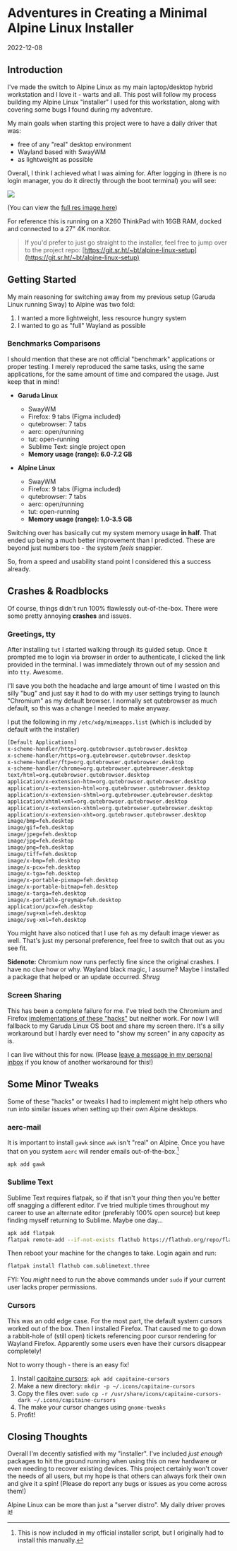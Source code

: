 # Adventures in Creating a Minimal Alpine Linux Installer

2022-12-08

## Introduction

I've made the switch to Alpine Linux as my main laptop/desktop hybrid
workstation and I love it - warts and all. This post will follow my process building my Alpine Linux "installer" I used for this workstation, along with covering some bugs I found during my adventure.

My main goals when starting this project were to have a daily driver that was:

- free of any "real" desktop environment
- Wayland based with SwayWM
- as lightweight as possible

Overall, I think I achieved what I was aiming for. After logging in (there is no login manager, you do it directly through the boot terminal) you will see:

![](/public/images/alpine-1.jpg)

(You can view the [full res image here](/public/images/alpine-1.jpg))

For reference this is running on a X260 ThinkPad with 16GB RAM, docked and connected to a 27" 4K monitor.

> If you'd prefer to just go straight to the installer, feel free to jump over to the project repo: [https://git.sr.ht/~bt/alpine-linux-setup](https://git.sr.ht/~bt/alpine-linux-setup)

## Getting Started

My main reasoning for switching away from my previous setup (Garuda Linux running Sway) to Alpine was two fold:

1. I wanted a more lightweight, less resource hungry system
2. I wanted to go as "full" Wayland as possible

### Benchmarks Comparisons

I should mention that these are not official "benchmark" applications or proper testing. I merely reproduced the same tasks, using the same applications, for the same amount of time and compared the usage. Just keep that in mind!

- **Garuda Linux**
  - SwayWM
  - Firefox: 9 tabs (Figma included)
  - qutebrowser: 7 tabs
  - aerc: open/running
  - tut: open-running
  - Sublime Text: single project open
  - **Memory usage (range): 6.0-7.2 GB**

- **Alpine Linux**
  - SwayWM
  - Firefox: 9 tabs (Figma included)
  - qutebrowser: 7 tabs
  - aerc: open/running
  - tut: open-running
  - **Memory usage (range): 1.0-3.5 GB**

Switching over has basically cut my system memory usage **in half**. That ended up being a much better improvement than I predicted. These are beyond just numbers too - the system *feels* snappier.

So, from a speed and usability stand point I considered this a success already.

## Crashes &amp; Roadblocks

Of course, things didn't run 100% flawlessly out-of-the-box. There were some pretty annoying **crashes** and issues.

### Greetings, tty

After installing `tut` I started walking through its guided setup. Once it prompted me to login via browser in order to authenticate, I clicked the link provided in the terminal. I was immediately thrown out of my session and into `tty`. Awesome.

I'll save you both the headache and large amount of time I wasted on this silly "bug" and just say it had to do with my user settings trying to launch "Chromium" as my default browser. I normally set qutebrowser as much default, so this was a change I needed to make anyway.

I put the following in my `/etc/xdg/mimeapps.list` (which is included by default with the installer)

~~~sh
[Default Applications]
x-scheme-handler/http=org.qutebrowser.qutebrowser.desktop
x-scheme-handler/https=org.qutebrowser.qutebrowser.desktop
x-scheme-handler/ftp=org.qutebrowser.qutebrowser.desktop
x-scheme-handler/chrome=org.qutebrowser.qutebrowser.desktop
text/html=org.qutebrowser.qutebrowser.desktop
application/x-extension-htm=org.qutebrowser.qutebrowser.desktop
application/x-extension-html=org.qutebrowser.qutebrowser.desktop
application/x-extension-shtml=org.qutebrowser.qutebrowser.desktop
application/xhtml+xml=org.qutebrowser.qutebrowser.desktop
application/x-extension-xhtml=org.qutebrowser.qutebrowser.desktop
application/x-extension-xht=org.qutebrowser.qutebrowser.desktop
image/bmp=feh.desktop
image/gif=feh.desktop
image/jpeg=feh.desktop
image/jpg=feh.desktop
image/png=feh.desktop
image/tiff=feh.desktop
image/x-bmp=feh.desktop
image/x-pcx=feh.desktop
image/x-tga=feh.desktop
image/x-portable-pixmap=feh.desktop
image/x-portable-bitmap=feh.desktop
image/x-targa=feh.desktop
image/x-portable-greymap=feh.desktop
application/pcx=feh.desktop
image/svg+xml=feh.desktop
image/svg-xml=feh.desktop
~~~

You might have also noticed that I use `feh` as my default image viewer as well. That's just my personal preference, feel free to switch that out as you see fit.

**Sidenote:** Chromium now runs perfectly fine since the original crashes. I have no clue how or why. Wayland black magic, I assume? Maybe I installed a package that helped or an update occurred. *Shrug*

### Screen Sharing

This has been a complete failure for me. I've tried both the Chromium and Firefox [implementations of these "hacks"](https://lr.vern.cc/r/swaywm/comments/l4e55v/guide_how_to_screenshare_from_chromiumfirefox/) but neither work. For now I will fallback to my Garuda Linux OS boot and share my screen there. It's a silly workaround but I hardly ever need to "show my screen" in any capacity as is.

I can live without this for now. (Please [leave a message in my personal inbox](https://lists.sr.ht/~bt/public-inbox) if you know of another workaround for this!)

## Some Minor Tweaks

Some of these "hacks" or tweaks I had to implement might help others who run into similar issues when setting up their own Alpine desktops.

### aerc-mail

It is important to install `gawk` since `awk` isn't "real" on Alpine. Once you have that on you system `aerc` will render emails out-of-the-box.[^1]

~~~sh
apk add gawk
~~~

### Sublime Text

Sublime Text requires flatpak, so if that isn't your *thing* then you're better off snagging a different editor. I've tried multiple times throughout my career to use an alternate editor (preferably 100% open source) but keep finding myself returning to Sublime. Maybe one day...

~~~sh
apk add flatpak
flatpak remote-add --if-not-exists flathub https://flathub.org/repo/flathub.flatpakrepo
~~~


Then reboot your machine for the changes to take. Login again and run:

~~~sh
flatpak install flathub com.sublimetext.three
~~~

FYI: You *might* need to run the above commands under `sudo` if your current user lacks proper permissions.


### Cursors

This was an odd edge case. For the most part, the default system cursors worked out of the box. Then I installed Firefox. That caused me to go down a rabbit-hole of (still open) tickets referencing poor cursor rendering for Wayland Firefox. Apparently some users even have their cursors disappear completely!

Not to worry though - there is an easy fix!

1. Install [capitaine cursors](https://github.com/keeferrourke/capitaine-cursors): `apk add capitaine-cursors`
2. Make a new directory: `mkdir -p ~/.icons/capitaine-cursors`
3. Copy the files over: `sudo cp -r /usr/share/icons/capitaine-cursors-dark ~/.icons/capitaine-cursors`
4. The make your cursor changes using `gnome-tweaks`
5. Profit!

## Closing Thoughts

Overall I'm decently satisfied with my "installer". I've included *just enough* packages to hit the ground running when using this on new hardware or even needing to recover existing devices. This project certainly won't cover the needs of all users, but my hope is that others can always fork their own and give it a spin! (Please do report any bugs or issues as you come across them!)

Alpine Linux can be more than just a "server distro". My daily driver proves it!

[^1]: This is now included in my official installer script, but I originally had to install this manually.
